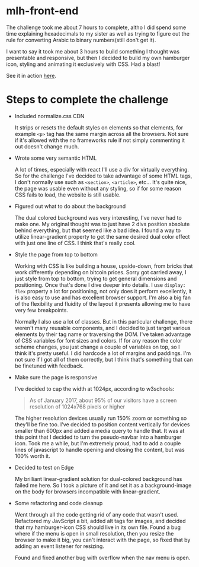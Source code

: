 # mlh-front-end

The challenge took me about 7 hours to complete, altho I did spend some time explaining hexadecimals to my sister as well as trying to figure out the rule for converting Arabic to binary numbers(still don't get it). 

I want to say it took me about 3 hours to build something I thought was presentable and responsive, but then I decided to build my own hamburger icon, styling and animating it exclusively with CSS. Had a blast!

See it in action [here](http://www.levytsroman.github.io/mlh-front-end).

# Steps to complete the challenge
* Included normalize.css CDN

  It strips or resets the default styles on elements so that elements, for example `<p>` tag has the same margin across all the browsers. Not sure if it's allowed with the no frameworks rule if not simply commenting it out doesn't change much.

* Wrote some very semantic HTML

  A lot of times, especially with react I'll use a div for virtually everything. So for the challenge I've decided to take advantage of some HTML tags, I don't normally use such as `<section>`, `<article>`, etc... It's quite nice, the page was usable even without any styling, so if for some reason CSS fails to load, the website is still usable.

* Figured out what to do about the background

  The dual colored background was very interesting, I've never had to make one. My original thought was to just have 2 divs position absolute behind everything, but that seemed like a bad idea. I found a way to utilize linear-gradient property to get the same desired dual color effect with just one line of CSS. I think that's really cool.

* Style the page from top to bottom

  Working with CSS is like building a house, upside-down, from bricks that work differently depending on bitcoin prices. Sorry got carried away, I just style from top to bottom, trying to get general dimensions and positioning. Once that's done I dive deeper into details. I use `display: flex` property a lot for positioning, not only does it perform excellently, it is also easy to use and has excellent browser support. I'm also a big fan of the flexibility and fluidity of the layout it presents allowing me to have very few breakpoints.

  Normally I also use a lot of classes. But in this particular challenge, there weren't many reusable components, and I decided to just target various elements by their tag name or traversing the DOM. I've taken advantage of CSS variables for font sizes and colors. If for any reason the color scheme changes, you just change a couple of variables on top, so I think it's pretty useful.
  I did hardcode a lot of margins and paddings. I'm not sure if I got all of them correctly, but I think that's something that can be finetuned with feedback.

* Make sure the page is responsive
  
  I've decided to cap the width at 1024px, according to w3schools: 
  > As of January 2017, about 95% of our visitors have a screen resolution of 1024x768 pixels or higher

  The higher resolution devices usually run 150% zoom or something so they'll be fine too. I've decided to position content vertically for devices smaller than 600px and added a media query to handle that. It was at this point that I decided to turn the pseudo-navbar into a hamburger icon. Took me a while, but I'm extremely proud, had to add a couple lines of javascript to handle opening and closing the content, but was 100% worth it.

* Decided to test on Edge
  
  My brilliant linear-gradient solution for dual-colored background has failed me here. So I took a picture of it and set it as a background-image on the body for browsers incompatible with linear-gradient.

* Some refactoring and code cleanup

  Went through all the code getting rid of any code that wasn't used. Refactored my JavScript a bit, added alt tags for images, and decided that my hamburger-icon CSS should live in its own file. Found a bug where if the menu is open in small resolution, then you resize the browser to make it big, you can't interact with the page, so fixed that by adding an event listener for resizing.

  Found and fixed another bug with overflow when the nav menu is open.